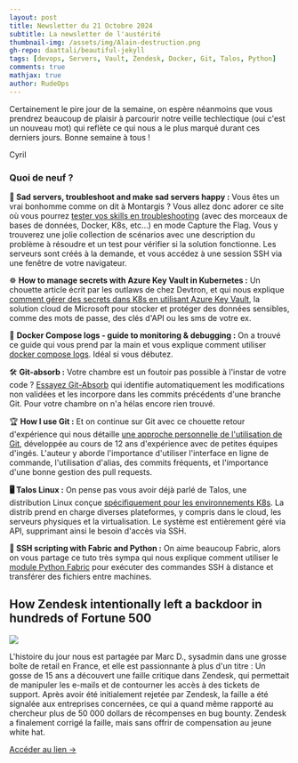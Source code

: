 ```yaml
---
layout: post
title: Newsletter du 21 Octobre 2024
subtitle: La newsletter de l'austérité			
thumbnail-img: /assets/img/Alain-destruction.png
gh-repo: daattali/beautiful-jekyll
tags: [devops, Servers, Vault, Zendesk, Docker, Git, Talos, Python]
comments: true
mathjax: true
author: RudeOps
---
```


Certainement le pire jour de la semaine, on espère néanmoins que vous prendrez beaucoup de plaisir à parcourir notre veille techlectique (oui c'est un nouveau mot) qui reflète ce qui nous a le plus marqué durant ces derniers jours. Bonne semaine à tous !  
  
Cyril

### Quoi de neuf ?

**🚩 Sad servers, troubleshoot and make sad servers happy :** Vous êtes un vrai bonhomme comme on dit à Montargis ? Vous allez donc adorer ce site où vous pourrez  [tester vos skills en troubleshooting](https://sadservers.com/) (avec des morceaux de bases de données, Docker, K8s, etc...) en mode Capture the Flag. Vous y trouverez une jolie collection de scénarios avec une description du problème à résoudre et un test pour vérifier si la solution fonctionne. Les serveurs sont créés à la demande, et vous accédez à une session SSH via une fenêtre de votre navigateur.  

☸️ **How to manage secrets with Azure Key Vault in Kubernetes :** Un chouette article écrit par les outlaws de chez Devtron, et qui nous explique  [comment gérer des secrets dans K8s en utilisant Azure Key Vault](https://devtron.ai/blog/how-to-manage-secrets-with-azure-key-vault-in-kubernetes/), la solution cloud de Microsoft pour stocker et protéger des données sensibles, comme des mots de passe, des clés d'API ou les sms de votre ex.  

🐳 **Docker Compose logs - guide to monitoring & debugging :** On a trouvé ce guide qui vous prend par la main et vous explique comment utiliser  [docker compose logs](https://spacelift.io/blog/docker-compose-logs). Idéal si vous débutez.

🛠️ **Git-absorb :** Votre chambre est un foutoir pas possible à l'instar de votre code ?  [Essayez Git-Absorb](https://github.com/tummychow/git-absorb)  qui identifie automatiquement les modifications non validées et les incorpore dans les commits précédents d'une branche Git. Pour votre chambre on n'a hélas encore rien trouvé.

🏆  **How I use Git :** Et on continue sur Git avec ce chouette retour d'expérience qui nous détaille  [une approche personnelle de l'utilisation de Git](https://registerspill.thorstenball.com/p/how-i-use-git), développée au cours de 12 ans d'expérience avec de petites équipes d'ingés. L'auteur y aborde l'importance d'utiliser l'interface en ligne de commande, l'utilisation d'alias, des commits fréquents, et l'importance d'une bonne gestion des pull requests.

**🖥️ Talos Linux :** On pense pas vous avoir déjà parlé de Talos, une distribution Linux conçue [spécifiquement pour les environnements K8s](https://www.talos.dev/). La distrib prend en charge diverses plateformes, y compris dans le cloud, les serveurs physiques et la virtualisation. Le système est entièrement géré via API, supprimant ainsi le besoin d'accès via SSH.

**🐍 SSH scripting with Fabric and Python :** On aime beaucoup Fabric, alors on vous partage ce tuto très sympa qui nous explique comment utiliser le [module Python Fabric](https://www.blog.pythonlibrary.org/2024/10/16/ssh-scripting-with-fabric-and-python/)  pour exécuter des commandes SSH à distance et transférer des fichiers entre machines.

## How Zendesk intentionally left a backdoor in hundreds of Fortune 500

![](https://storage.mlcdn.com/account_image/325165/3YMNSIHlg60k8xuf6PGfU7xj0EXfMc0y4Y5JzfR8.png)

L'histoire du jour nous est partagée par Marc D., sysadmin dans une grosse boîte de retail en France, et elle est passionnante à plus d'un titre : Un gosse de 15 ans a découvert une faille critique dans Zendesk, qui permettait de manipuler les e-mails et de contourner les accès à des tickets de support. Après avoir été initialement rejetée par Zendesk, la faille a été signalée aux entreprises concernées, ce qui a quand même rapporté au chercheur plus de 50 000 dollars de récompenses en bug bounty. Zendesk a finalement corrigé la faille, mais sans offrir de compensation au jeune white hat.  

[Accéder au lien ->](https://gist.github.com/hackermondev/68ec8ed145fcee49d2f5e2b9d2cf2e52)